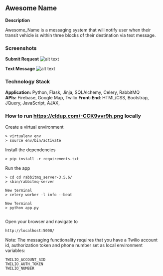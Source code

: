 Awesome Name
--------


**Description**

Awesome_Name is a messaging system that will notify user when their transit vehicle is within three blocks of their destination via text message. 


### Screenshots

**Submit Request**
![alt text](https:// )

**Text Message**
![alt text](https:// )


### Technology Stack

**Application:** Python, Flask, Jinja, SQLAlchemy, Celery, RabbitMQ    
**APIs:** Firebase, Google Map, Twilio
**Front-End**: HTML/CSS, Bootstrap, JQuery, JavaScript, AJAX,    

### How to run https://cldup.com/-CCK9vvr9h.png locally

Create a virtual environment 

```
> virtualenv env
> source env/bin/activate
```

Install the dependencies

```
> pip install -r requirements.txt
```

Run the app 

```
> cd cd rabbitmq_server-3.5.6/
> sbin/rabbitmq-server 

New terminal 
> celery worker -l info --beat

New Terminal 
> python app.py


```

Open your browser and navigate to 

```
http://localhost:5000/
```

Note: The messaging functionality requires that you have a Twilio account id, authorization token and phone number set as local environment variables:

```
TWILIO_ACCOUNT_SID
TWILIO_AUTH_TOKEN
TWILIO_NUMBER
```